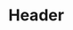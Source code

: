 <!-- TITLE: Dismiss Undead -->
<!-- SUBTITLE: A burst of holy power that inflicts between 196 and 211 damage to an undead target. -->

# Header